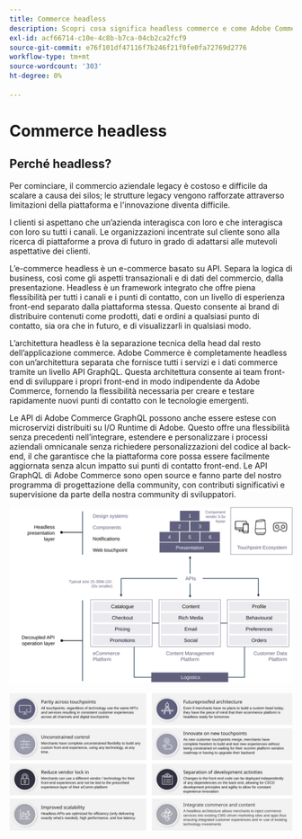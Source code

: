 ```yaml
---
title: Commerce headless
description: Scopri cosa significa headless commerce e come Adobe Commerce supporta le architetture headless.
exl-id: acf66714-c10e-4c8b-b7ca-04cb2ca2fcf9
source-git-commit: e76f101df47116f7b246f21f0fe0fa72769d2776
workflow-type: tm+mt
source-wordcount: '303'
ht-degree: 0%

---
```


# Commerce headless

## Perché headless?

Per cominciare, il commercio aziendale legacy è costoso e difficile da scalare a causa dei silos; le strutture legacy vengono rafforzate attraverso limitazioni della piattaforma e l&#39;innovazione diventa difficile.

I clienti si aspettano che un’azienda interagisca con loro e che interagisca con loro su tutti i canali. Le organizzazioni incentrate sul cliente sono alla ricerca di piattaforme a prova di futuro in grado di adattarsi alle mutevoli aspettative dei clienti.

L’e-commerce headless è un e-commerce basato su API. Separa la logica di business, così come gli aspetti transazionali e di dati del commercio, dalla presentazione. Headless è un framework integrato che offre piena flessibilità per tutti i canali e i punti di contatto, con un livello di esperienza front-end separato dalla piattaforma stessa. Questo consente ai brand di distribuire contenuti come prodotti, dati e ordini a qualsiasi punto di contatto, sia ora che in futuro, e di visualizzarli in qualsiasi modo.

L’architettura headless è la separazione tecnica della head dal resto dell’applicazione commerce. Adobe Commerce è completamente headless con un’architettura separata che fornisce tutti i servizi e i dati commerce tramite un livello API GraphQL. Questa architettura consente ai team front-end di sviluppare i propri front-end in modo indipendente da Adobe Commerce, fornendo la flessibilità necessaria per creare e testare rapidamente nuovi punti di contatto con le tecnologie emergenti.

Le API di Adobe Commerce GraphQL possono anche essere estese con microservizi distribuiti su I/O Runtime di Adobe. Questo offre una flessibilità senza precedenti nell’integrare, estendere e personalizzare i processi aziendali omnicanale senza richiedere personalizzazioni del codice al back-end, il che garantisce che la piattaforma core possa essere facilmente aggiornata senza alcun impatto sui punti di contatto front-end. Le API GraphQL di Adobe Commerce sono open source e fanno parte del nostro programma di progettazione della community, con contributi significativi e supervisione da parte della nostra community di sviluppatori.

![Diagramma dell’architettura headless commerce](../../../assets/playbooks/headless-diagram.svg)

![Diagramma dei vantaggi dell’architettura commerce headless](../../../assets/playbooks/headless-benefits.svg)

